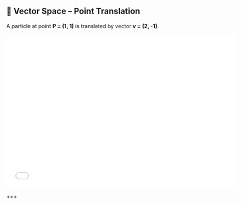 ## 🧮 Vector Space – Point Translation

A particle at point **P = (1, 1)** is translated by vector **v = (2, -1)**.

<iframe src="Excercise/Vector_Spaces.html" width="600" height="400" style="border:none;"></iframe>

+++



